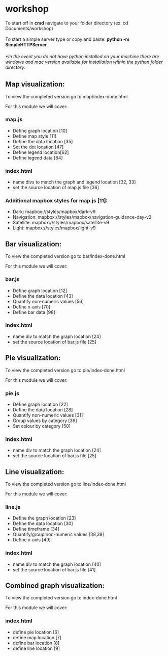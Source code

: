 # workshop

To start off in **cmd** navigate to your folder directory (ex. cd Documents/workshop)<br /><br />To start a simple server type or copy and paste: **python -m SimpleHTTPServer**<br /> 
###### **In the event you do not have python installed on your machine there are windows and mac version available for installation within the python folder directory.*


## Map visualization:
To view the completed version go to map/index-done.html

For this module we will cover:

### map.js
- Define graph location [10]
- Define map style [11]
- Define the data location [35]
- Set the dot location [47]
- Define legend location[62]
- Define legend data [84]

### index.html
- name divs to match the graph and legend location [32, 33]
- set the source location of map.js file [36]

### Additional mapbox styles for map.js [11]:

- Dark: mapbox://styles/mapbox/dark-v9 
- Navigation: mapbox://styles/mapbox/navigation-guidance-day-v2
- Satellite: mapbox://styles/mapbox/satellite-v9
- Light: mapbox://styles/mapbox/light-v9


## Bar visualization:
To view the completed version go to bar/index-done.html

For this module we will cover:

### bar.js
- Define graph location [12]
- Define the data location [43]
- Quantify non-numeric values [56]
- Define x-axis [70]
- Define bar data [98]

### index.html
- name div to match the graph location [24]
- set the source location of bar.js file [25]


## Pie visualization:
To view the completed version go to pie/index-done.html

For this module we will cover:

### pie.js
- Define graph location [22]
- Define the data location [28]
- Quantify non-numeric values [31]
- Group values by category [39]
- Set colour by category [50]

### index.html
- name div to match the graph location [24]
- set the source location of bar.js file [25]


## Line visualization:
To view the completed version go to line/index-done.html

For this module we will cover:

### line.js
- Define the graph location [23]
- Define the data location [30]
- Define timeframe [34]
- Quantify/group non-numeric values [38,39]
- Define x-axis [49]

### index.html
- name div to match the graph location [40]
- set the source location of bar.js file [41]

## Combined graph visualization:
To view the completed version go to index-done.html

For this module we will cover:

### index.html
- define pie location [6]
- define map location [7]
- define bar location [8]
- define line location [9]
